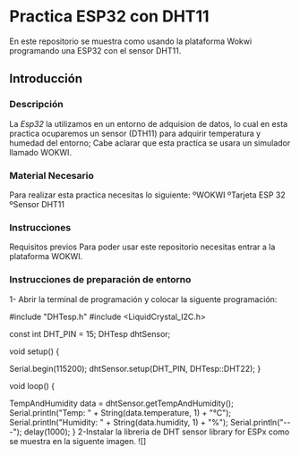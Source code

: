 # Practica ESP32 con DHT11
En este repositorio se muestra como usando la plataforma Wokwi programando una ESP32 con el sensor DHT11.
## Introducción 
### Descripción 
La *Esp32* la utilizamos en un entorno de adquision de datos, lo cual en esta practica ocuparemos un sensor (DTH11) para adquirir temperatura y humedad del entorno; Cabe aclarar que esta practica se usara un simulador llamado WOKWI.
### Material Necesario
Para realizar esta practica necesitas lo siguiente:
ºWOKWI
ºTarjeta ESP 32
ºSensor DHT11
### Instrucciones
Requisitos previos
Para poder usar este repositorio necesitas entrar a la plataforma WOKWI.
### Instrucciones de preparación de entorno
1- Abrir la terminal de programación y colocar la siguente programación:

#include "DHTesp.h"
#include <LiquidCrystal_I2C.h>

const int DHT_PIN = 15;
DHTesp dhtSensor;


void setup() {

  Serial.begin(115200);
  dhtSensor.setup(DHT_PIN, DHTesp::DHT22);
}

void loop() {

  TempAndHumidity  data = dhtSensor.getTempAndHumidity();
  Serial.println("Temp: " + String(data.temperature, 1) + "°C");
  Serial.println("Humidity: " + String(data.humidity, 1) + "%");
  Serial.println("---");
  delay(1000);
}
2-Instalar la libreria de DHT sensor library for ESPx como se muestra en la siguente imagen.
![] 
